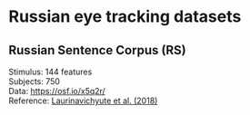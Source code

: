 # Russian eye tracking datasets

## Russian Sentence Corpus (RS)

Stimulus: 144 features  
Subjects: 750  
Data: https://osf.io/x5q2r/  
Reference: [Laurinavichyute et al. (2018)](https://dspace.spbu.ru/bitstream/11701/8565/1/2017_CogSci_LauraAlex_als_RSC.pdf)
